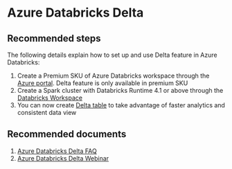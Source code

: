 <properties
	pageTitle="Databricks Delta feature issues"
	description="Databricks Delta feature issues"
	service="microsoft.databricks"
	resource="workspaces"
	authors="bprakash"
	displayOrder="7"
	selfHelpType="resource"
	supportTopicIds="32612196"
	resourceTags=""
	productPesIds="16432"
	cloudEnvironments="public, fairfax, usnat, ussec"
	articleId="44e6e331-7e0a-431e-87fd-d09551638fda"
	ownershipId="AzureData_AzureDatabricks"
/>

# Azure Databricks Delta

## **Recommended steps**
The following details explain how to set up and use Delta feature in Azure Databricks:

1. Create a Premium SKU of Azure Databricks workspace through the [Azure portal](https://docs.microsoft.com/azure/azure-databricks/quickstart-create-databricks-workspace-portal). Delta feature is only available in premium SKU
2. Create a Spark cluster with Databricks Runtime 4.1 or above through the [Databricks Workspace](https://docs.microsoft.com/azure/azure-databricks/quickstart-create-databricks-workspace-portal#create-a-spark-cluster-in-databricks) 
3. You can now create [Delta table](https://docs.azuredatabricks.net/delta/index.html) to take advantage of faster analytics and consistent data view

## **Recommended documents**
1. [Azure Databricks Delta FAQ](https://docs.azuredatabricks.net/delta/delta-intro.html#frequently-asked-questions-faq)
2. [Azure Databricks Delta Webinar](https://info.microsoft.com/ww-ondemand-registration-SimplifyDataAccess-webinar.html)

